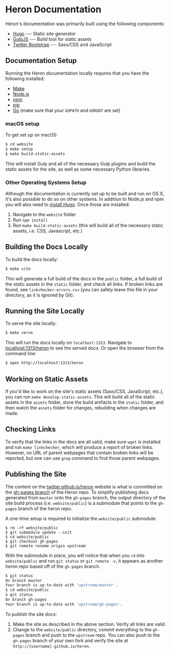 # Heron Documentation

Heron's documentation was primarily built using the following components:

* [Hugo](http://gohugo.io) --- Static site generator
* [GulpJS](http://gulpjs.com) --- Build tool for static assets
* [Twitter Bootstrap](http://getbootstrap.com) --- Sass/CSS and JavaScript

## Documentation Setup

Running the Heron documentation locally requires that you have the following
installed:

* [Make](https://www.gnu.org/software/make/)
* [Node.js](https://nodejs.org/en/)
* [npm](https://www.npmjs.com/)
* [pip](https://pypi.python.org/pypi/pip)
* [Go](https://golang.org) (make sure that your `GOPATH` and `GOROOT` are set)

### macOS setup

To get set up on macOS:

```bash
$ cd website
$ make setup
$ make build-static-assets
```

This will install Gulp and all of the necessary Gulp plugins and build the
static assets for the site, as well as some necessary Python libraries.

### Other Operating Systems Setup

Although the documentation is currently set up to be built and run on OS X, it's
also possible to do so on other systems. In addition to Node.js and npm you will
also need to [install Hugo](https://github.com/spf13/hugo/releases). Once those
are installed:

1. Navigate to the `website` folder
2. Run `npm install`
3. Run `make build-static-assets` (this will build all of the necessary static
   assets, i.e. CSS, Javascript, etc.)

## Building the Docs Locally

To build the docs locally:

```bash
$ make site
```

This will generate a full build of the docs in the `public` folder, a full build
of the static assets in the `static` folder, and check all links. If broken
links are found, see `linkchecker-errors.csv` (you can safely leave this file in
your directory, as it is ignored by Git).

## Running the Site Locally

To serve the site locally:

```bash
$ make serve
```

This will run the docs locally on `localhost:1313`. Navigate to
[localhost:1313/heron](http://localhost:1313/heron) to see the served docs. Or
open the browser from the command line:

```bash
$ open http://localhost:1313/heron
```

## Working on Static Assets

If you'd like to work on the site's static assets (Sass/CSS, JavaScript, etc.),
you can run `make develop-static-assets`. This will build all of the static
assets in the `assets` folder, store the build artifacts in the `static`
folder, and then watch the `assets` folder for changes, rebuilding when changes
are made.

## Checking Links

To verify that the links in the docs are all valid, make sure `wget` is installed
and run `make linkchecker`, which will produce a report of broken links. However,
no URL of parent webpages that contain broken links will be reported, but
one can use `grep` command to find those parent webpages.

## Publishing the Site

The content on the [twitter.github.io/heron](http://twitter.github.io/heron)
website is what is committed on the [gh-pages
branch](https://github.com/twitter/heron/tree/gh-pages) of the Heron repo. To
simplify publishing docs generated from `master` onto the `gh-pages` branch, the
output directory of the site build process (i.e. `website/public`) is a
submodule that points to the `gh-pages` branch of the heron repo.

A one-time setup is required to initialize the `website/public` submodule:

```
$ rm -rf website/public
$ git submodule update --init
$ cd website/public
$ git checkout gh-pages
$ git remote rename origin upstream
```

With the submodule in place, you will notice that when you `cd` into `website/public`
and run `git status` or `git remote -v`, it appears as another heron repo based off
of the `gh-pages` branch.

```bash
$ git status
On branch master
Your branch is up-to-date with 'upstream/master'.
$ cd website/public
$ git status
On branch gh-pages
Your branch is up-to-date with 'upstream/gh-pages'.
```

To publish the site docs:

1. Make the site as described in the above section. Verify all links are valid.
2. Change to the `website/public` directory, commit everything to the `gh-pages` branch and push to
   the `upstream` repo. You can also push to the `gh-pages` branch of your own fork and verify the
   site at `http://[username].github.io/heron`.
